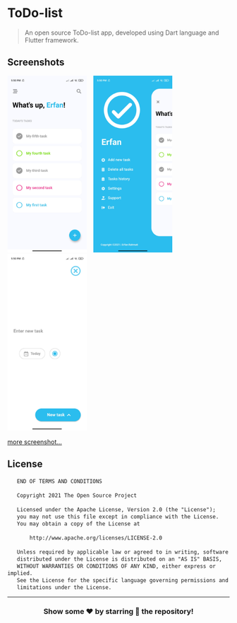 # ToDo-list
> An open source ToDo-list app, developed using Dart language and Flutter framework.

## Screenshots
<p float="left">
  <img src="./screenshots/Screenshot_2021-09-04-17-50-09-904_com.example.todo.jpg" height="400" />
  &ensp;
  <img src="./screenshots/Screenshot_2021-09-04-17-50-38-178_com.example.todo.jpg" height="400" /> 
  &ensp;
  <img src="./screenshots/Screenshot_2021-09-04-17-50-49-350_com.example.todo.jpg" height="400" /> 
</p>

[more screenshot...](./screenshots)

## License
```
   END OF TERMS AND CONDITIONS
  
   Copyright 2021 The Open Source Project

   Licensed under the Apache License, Version 2.0 (the "License");
   you may not use this file except in compliance with the License.
   You may obtain a copy of the License at

       http://www.apache.org/licenses/LICENSE-2.0

   Unless required by applicable law or agreed to in writing, software
   distributed under the License is distributed on an "AS IS" BASIS,
   WITHOUT WARRANTIES OR CONDITIONS OF ANY KIND, either express or implied.
   See the License for the specific language governing permissions and
   limitations under the License.
```

---

<div align="center">

### Show some ❤️ by starring 🌟 the repository!

</div>